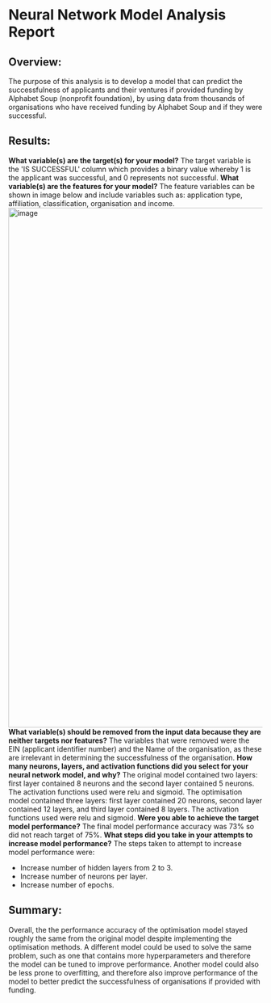 # Neural Network Model Analysis Report

## Overview:
The purpose of this analysis is to develop a model that can predict the successfulness of applicants and their ventures if provided funding by Alphabet Soup (nonprofit foundation), by using data from thousands of organisations who have received funding by Alphabet Soup and if they were successful.

## Results:
**What variable(s) are the target(s) for your model?** The target variable is the 'IS SUCCESSFUL' column which provides a binary value whereby 1 is the applicant was successful, and 0 represents not successful.
**What variable(s) are the features for your model?** The feature variables can be shown in image below and include variables such as: application type, affiliation, classification, organisation and income.
<img width="1029" alt="image" src="https://github.com/rachj14/deep-learning-challenge/assets/151903302/917678eb-0563-411a-a2b5-062bae1def0b">
**What variable(s) should be removed from the input data because they are neither targets nor features?** The variables that were removed were the EIN (applicant identifier number) and the Name of the organisation, as these are irrelevant in determining the successfulness of the organisation.
**How many neurons, layers, and activation functions did you select for your neural network model, and why?** The original model contained two layers: first layer contained 8 neurons and the second layer contained 5 neurons. The activation functions used were relu and sigmoid. The optimisation model contained three layers: first layer contained 20 neurons, second layer contained 12 layers, and third layer contained 8 layers. The activation functions used were relu and sigmoid.
**Were you able to achieve the target model performance?** The final model performance accuracy was 73% so did not reach target of 75%. 
**What steps did you take in your attempts to increase model performance?** The steps taken to attempt to increase model performance were:
- Increase number of hidden layers from 2 to 3.
- Increase number of neurons per layer.
- Increase number of epochs.

## Summary:
Overall, the the performance accuracy of the optimisation model stayed roughly the same from the original model despite implementing the optimisation methods. A different model could be used to solve the same problem, such as one that contains more hyperparameters and therefore the model can be tuned to improve performance. Another model could also be less prone to overfitting, and therefore also improve performance of the model to better predict the successfulness of organisations if provided with funding.
